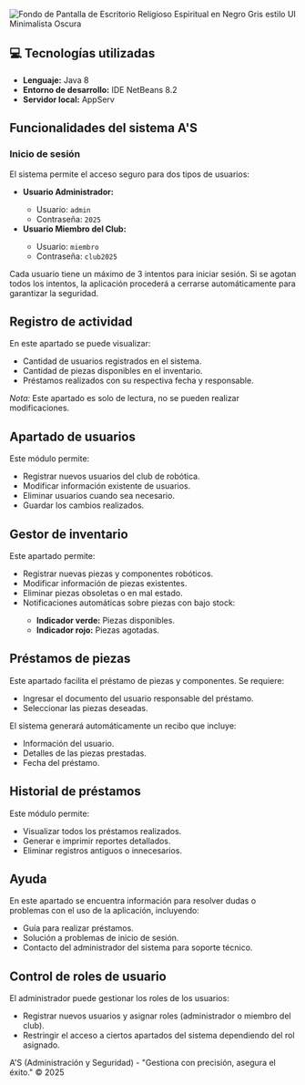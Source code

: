 ![Fondo de Pantalla de Escritorio Religioso  Espiritual en Negro Gris estilo UI Minimalista Oscura](https://github.com/user-attachments/assets/41cb1640-5361-4a45-a500-7551e95ce7d3)

<div class="container">
    <section>
        <h2>💻 Tecnologías utilizadas</h2>
        <ul>
            <li><strong>Lenguaje:</strong> Java 8</li>
            <li><strong>Entorno de desarrollo:</strong> IDE NetBeans 8.2</li>
            <li><strong>Servidor local:</strong> AppServ</li>
        </ul>
    </section>
    <section>
        <h2>Funcionalidades del sistema A'S</h2>
        <h3>Inicio de sesión</h3>
        <p>El sistema permite el acceso seguro para dos tipos de usuarios:</p>
        <ul>
            <li><strong>Usuario Administrador:</strong></li>
            <ul>
                <li>Usuario: <code>admin</code></li>
                <li>Contraseña: <code>2025</code></li>
            </ul>
            <li><strong>Usuario Miembro del Club:</strong></li>
            <ul>
                <li>Usuario: <code>miembro</code></li>
                <li>Contraseña: <code>club2025</code></li>
            </ul>
        </ul>
        <p>Cada usuario tiene un máximo de 3 intentos para iniciar sesión. Si se agotan todos los intentos, la aplicación procederá a cerrarse automáticamente para garantizar la seguridad.</p>
        <h2>Registro de actividad</h2>
        <p>En este apartado se puede visualizar:</p>
        <ul>
            <li>Cantidad de usuarios registrados en el sistema.</li>
            <li>Cantidad de piezas disponibles en el inventario.</li>
            <li>Préstamos realizados con su respectiva fecha y responsable.</li>
        </ul>
        <p><em>Nota:</em> Este apartado es solo de lectura, no se pueden realizar modificaciones.</p>
        <h2>Apartado de usuarios</h2>
        <p>Este módulo permite:</p>
        <ul>
            <li>Registrar nuevos usuarios del club de robótica.</li>
            <li>Modificar información existente de usuarios.</li>
            <li>Eliminar usuarios cuando sea necesario.</li>
            <li>Guardar los cambios realizados.</li>
        </ul>
        <h2>Gestor de inventario</h2>
        <p>Este apartado permite:</p>
        <ul>
            <li>Registrar nuevas piezas y componentes robóticos.</li>
            <li>Modificar información de piezas existentes.</li>
            <li>Eliminar piezas obsoletas o en mal estado.</li>
            <li>Notificaciones automáticas sobre piezas con bajo stock:</li>
            <ul>
                <li><strong>Indicador verde:</strong> Piezas disponibles.</li>
                <li><strong>Indicador rojo:</strong> Piezas agotadas.</li>
            </ul>
        </ul>
        <h2>Préstamos de piezas</h2>
        <p>Este apartado facilita el préstamo de piezas y componentes. Se requiere:</p>
        <ul>
            <li>Ingresar el documento del usuario responsable del préstamo.</li>
            <li>Seleccionar las piezas deseadas.</li>
        </ul>
        <p>El sistema generará automáticamente un recibo que incluye:</p>
        <ul>
            <li>Información del usuario.</li>
            <li>Detalles de las piezas prestadas.</li>
            <li>Fecha del préstamo.</li>
        </ul>
        <h2>Historial de préstamos</h2>
        <p>Este módulo permite:</p>
        <ul>
            <li>Visualizar todos los préstamos realizados.</li>
            <li>Generar e imprimir reportes detallados.</li>
            <li>Eliminar registros antiguos o innecesarios.</li>
        </ul>
        <h2>Ayuda</h2>
        <p>En este apartado se encuentra información para resolver dudas o problemas con el uso de la aplicación, incluyendo:</p>
        <ul>
            <li>Guía para realizar préstamos.</li>
            <li>Solución a problemas de inicio de sesión.</li>
            <li>Contacto del administrador del sistema para soporte técnico.</li>
        </ul>
        <h2>Control de roles de usuario</h2>
        <p>El administrador puede gestionar los roles de los usuarios:</p>
        <ul>
            <li>Registrar nuevos usuarios y asignar roles (administrador o miembro del club).</li>
            <li>Restringir el acceso a ciertos apartados del sistema dependiendo del rol asignado.</li>
        </ul>
    </section>
</div>

<footer>
    <p>A'S (Administración y Seguridad) - "Gestiona con precisión, asegura el éxito." &copy; 2025</p>
</footer>
